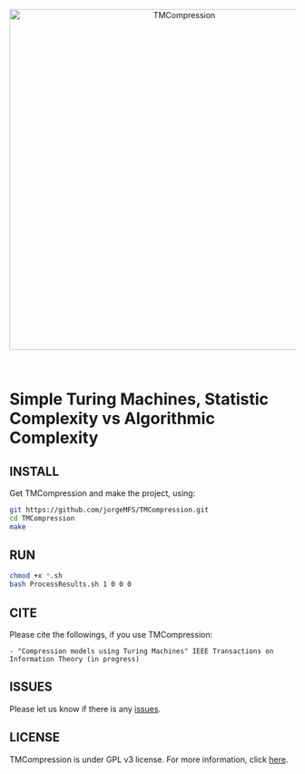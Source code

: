 <p align="center">
<img src="icons/logo.png" alt="TMCompression" width="600" border="0" /></p>
<br>
<p align="center">
</p>

# Simple Turing Machines, Statistic Complexity vs Algorithmic Complexity

## INSTALL
Get TMCompression and make the project, using:
```bash
git https://github.com/jorgeMFS/TMCompression.git
cd TMCompression
make
```
## RUN

```bash
chmod +x *.sh
bash ProcessResults.sh 1 0 0 0
```


## CITE
Please cite the followings, if you use TMCompression:

    - "Compression models using Turing Machines" IEEE Transactions on Information Theory (in progress)
        
## ISSUES
Please let us know if there is any
[issues](https://github.com/jorgeMFS/TMCompression/issues).

## LICENSE
TMCompression is under GPL v3 license. For more information, click
[here](http://www.gnu.org/licenses/gpl-3.0.html).
